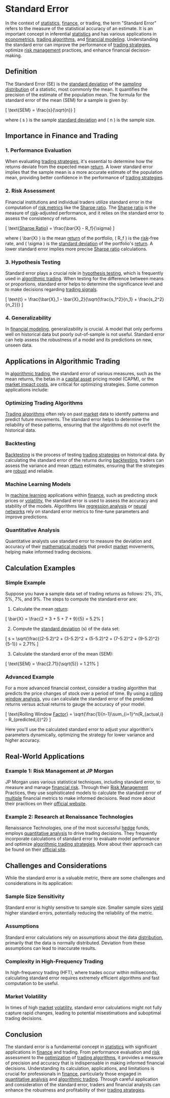 # Standard Error

In the context of [statistics](../s/statistics.md), [finance](../f/finance.md), or trading, the term "Standard Error" refers to the measure of the statistical accuracy of an estimate. It is an important concept in inferential [statistics](../s/statistics.md) and has various applications in [econometrics](../e/econometrics_in_trading.md), [trading algorithms](../t/trading_algorithms.md), and [financial modeling](../f/financial_modeling.md). Understanding the standard error can improve the performance of [trading strategies](../t/trading_strategies.md), optimize [risk management](../r/risk_management.md) practices, and enhance financial decision-making.

## Definition

The Standard Error (SE) is the [standard deviation](../s/standard_deviation.md) of the [sampling distribution](../s/sampling_distribution.md) of a statistic, most commonly the mean. It quantifies the precision of the estimate of the population mean. The formula for the standard error of the mean (SEM) for a sample is given by:

\[ \text{SEM} = \frac{s}{\sqrt{n}} \]

where \( s \) is the sample [standard deviation](../s/standard_deviation.md) and \( n \) is the sample size.

## Importance in Finance and Trading

### 1. Performance Evaluation

When evaluating [trading strategies](../t/trading_strategies.md), it's essential to determine how the returns deviate from the expected mean [return](../r/return.md). A lower standard error implies that the sample mean is a more accurate estimate of the population mean, providing better confidence in the performance of [trading strategies](../t/trading_strategies.md).

### 2. Risk Assessment

Financial institutions and individual traders utilize standard error in the computation of [risk metrics](../r/risk_metrics.md) like the [Sharpe ratio](../s/sharpe_ratio.md). The [Sharpe ratio](../s/sharpe_ratio.md) is the measure of [risk](../r/risk.md)-adjusted performance, and it relies on the standard error to assess the consistency of returns.

\[ \text{[Sharpe Ratio](../s/sharpe_ratio.md)} = \frac{\bar{X} - R_f}{\sigma} \]

where \( \bar{X} \) is the mean [return](../r/return.md) of the portfolio, \( R_f \) is the [risk](../r/risk.md)-free rate, and \( \sigma \) is the [standard deviation](../s/standard_deviation.md) of the portfolio's [return](../r/return.md). A lower standard error implies more precise [Sharpe ratio](../s/sharpe_ratio.md) calculations.

### 3. Hypothesis Testing

Standard error plays a crucial role in [hypothesis testing](../h/hypothesis_testing.md), which is frequently used in [algorithmic trading](../a/accountability.md). When testing for the difference between means or proportions, standard error helps to determine the significance level and to make decisions regarding [trading signals](../t/trading_signals.md).

\[ \text{t} = \frac{\bar{X}_1 - \bar{X}_2}{\sqrt{\frac{s_1^2}{n_1} + \frac{s_2^2}{n_2}}} \]

### 4. Generalizability

In [financial modeling](../f/financial_modeling.md), generalizability is crucial. A model that only performs well on historical data but poorly out-of-sample is not useful. Standard error can help assess the robustness of a model and its predictions on new, unseen data.

## Applications in Algorithmic Trading

In [algorithmic trading](../a/accountability.md), the standard error of various measures, such as the mean returns, the betas in a [capital asset](../c/capital_asset.md) pricing model (CAPM), or the [market impact costs](../m/market_impact_costs.md), are critical for optimizing strategies. Some common applications include:

### Optimizing Trading Algorithms

[Trading algorithms](../t/trading_algorithms.md) often rely on past [market](../m/market.md) data to identify patterns and predict future movements. The standard error helps to determine the reliability of these patterns, ensuring that the algorithms do not overfit the historical data.

### Backtesting

[Backtesting](../b/backtesting.md) is the process of testing [trading strategies](../t/trading_strategies.md) on historical data. By calculating the standard error of the returns during [backtesting](../b/backtesting.md), traders can assess the variance and mean [return](../r/return.md) estimates, ensuring that the strategies are [robust](../r/robust.md) and reliable.

### Machine Learning Models

In [machine learning](../m/machine_learning.md) applications within [finance](../f/finance.md), such as predicting stock prices or [volatility](../v/volatility.md), the standard error is used to assess the accuracy and stability of the models. Algorithms like [regression analysis](../r/regression_analysis.md) or [neural networks](../n/neural_networks_in_trading.md) rely on standard error metrics to fine-tune parameters and improve predictions.

### Quantitative Analysis

Quantitative analysts use standard error to measure the deviation and accuracy of their [mathematical models](../m/mathematical_models_in_trading.md) that predict [market](../m/market.md) movements, helping make informed trading decisions.

## Calculation Examples

### Simple Example

Suppose you have a sample data set of trading returns as follows: 2%, 3%, 5%, 7%, and 9%. The steps to compute the standard error are:

1. Calculate the mean [return](../r/return.md):

\[ \bar{X} = \frac{2 + 3 + 5 + 7 + 9}{5} = 5.2\% \]

2. Compute the [standard deviation](../s/standard_deviation.md) (s) of the data set:

\[ s = \sqrt{\frac{(2-5.2)^2 + (3-5.2)^2 + (5-5.2)^2 + (7-5.2)^2 + (9-5.2)^2}{5-1}} = 2.71\% \]

3. Calculate the standard error of the mean (SEM):

\[ \text{SEM} = \frac{2.71}{\sqrt{5}} = 1.21\% \]

### Advanced Example

For a more advanced financial context, consider a trading algorithm that predicts the price changes of stock over a period of time. By using a [rolling window analysis](../r/rolling_window_analysis.md), you can calculate the standard error of the predicted returns versus actual returns to gauge the accuracy of your model.

\[ \text{Rolling Window [Factor](../f/factor.md)} = \sqrt{\frac{1}{n-1}\sum_{i=1}^n(R_{actual,i} - R_{predicted,i})^2} \]

Here you'll use the calculated standard error to adjust your algorithm's parameters dynamically, optimizing the strategy for lower variance and higher accuracy.

## Real-World Applications

### Example 1: Risk Management at JP Morgan

JP Morgan uses various statistical techniques, including standard error, to measure and manage [financial risk](../f/financial_risk.md). Through their [Risk Management](../r/risk_management.md) Practices, they use sophisticated models to calculate the standard error of [multiple](../m/multiple.md) financial metrics to make informed decisions. Read more about their practices on their [official website](https://www.jpmorgan.com).

### Example 2: Research at Renaissance Technologies

Renaissance Technologies, one of the most successful [hedge](../h/hedge.md) funds, employs [quantitative analysis](../q/quantitative_analysis.md) to drive trading decisions. They frequently incorporate calculations of standard error to evaluate model performance and optimize [algorithmic trading strategies](../a/algorithmic_trading_strategies.md). More about their approach can be found on their [official site](https://www.rentec.com).

## Challenges and Considerations

While the standard error is a valuable metric, there are some challenges and considerations in its application:

### Sample Size Sensitivity

Standard error is highly sensitive to sample size. Smaller sample sizes [yield](../y/yield.md) higher standard errors, potentially reducing the reliability of the metric.

### Assumptions

Standard error calculations rely on assumptions about the data [distribution](../d/distribution.md), primarily that the data is normally distributed. Deviation from these assumptions can lead to inaccurate results.

### Complexity in High-Frequency Trading

In high-frequency trading (HFT), where trades occur within milliseconds, calculating standard error requires extremely efficient algorithms and fast computation to be useful.

### Market Volatility

In times of high [market](../m/market.md) [volatility](../v/volatility.md), standard error calculations might not fully capture rapid changes, leading to potential misestimations and suboptimal trading decisions.

## Conclusion

The standard error is a fundamental concept in [statistics](../s/statistics.md) with significant applications in [finance](../f/finance.md) and trading. From performance evaluation and [risk](../r/risk.md) assessment to the [optimization](../o/optimization.md) of [trading algorithms](../t/trading_algorithms.md), it provides a measure of precision and accuracy that is indispensable in making informed financial decisions. Understanding its calculation, applications, and limitations is crucial for professionals in [finance](../f/finance.md), particularly those engaged in [quantitative analysis](../q/quantitative_analysis.md) and [algorithmic trading](../a/accountability.md). Through careful application and consideration of the standard error, traders and financial analysts can enhance the robustness and profitability of their [trading strategies](../t/trading_strategies.md).